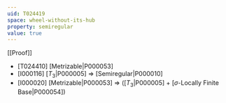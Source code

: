 ```yaml
---
uid: T024419
space: wheel-without-its-hub
property: semiregular
value: true
---
```

[[Proof]]

* [T024410] [Metrizable|P000053]
* [I000116] [$T_3$|P000005] => [Semiregular|P000010]
* [I000020] [Metrizable|P000053] => ([$T_3$|P000005] + [$\sigma$-Locally Finite Base|P000054])

